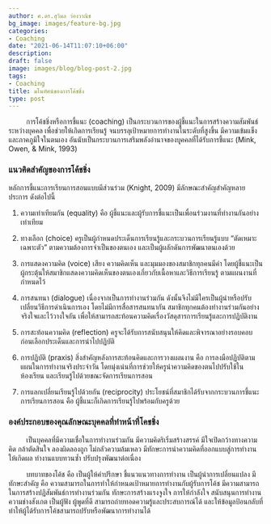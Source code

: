 ```yaml
---
author: ศ.ดร.สุวิมล ว่องวาณิช
bg_image: images/feature-bg.jpg
categories:
- Coaching
date: "2021-06-14T11:07:10+06:00"
description: 
draft: false
image: images/blog/blog-post-2.jpg
tags:
- Coaching
title: มโนทัศน์ของการโค้ชชิ่ง
type: post
---
```



<p style="text-indent:2.5em;">การโค้ชชิ่งหรือการชี้แนะ (coaching) เป็นกระบวนการของผู้ชี้แนะในการสร้างความสัมพันธ์ระหว่างบุคคล เพื่อช่วยให้เกิดการเรียนรู้ จนบรรลุเป้าหมายการทำงานในระดับที่สูงขึ้น มีความเข้มแข็ง และภาคภูมิใจในตนเอง อันนับเป็นกระบวนการเสริมพลังอำนาจของบุุคคลที่ได้รับการชี้แนะ (Mink, Owen, & Mink, 1993)</p> 

### แนวคิดสำคัญของการโค้ชชิ่ง

หลักการชี้แนะการเรียนการสอนแบบมีส่วนร่วม (Knight, 2009) มีลักษณะสำคัญสำคัญหลายประการ ดังต่อไปนี้


1. ความเท่าเทียมกัน (equality) คือ ผู้ชี้แนะและผู้รับการชี้แนะเป็นเพื่อนร่วมงานที่ทำงานกันอย่างเท่าเทียม 

2. ทางเลือก (choice) ครูเป็นผู้กำหนดประเด็นการเรียนรู้และกระบวนการเรียนรู้แบบ “ตัดเหมาะเฉพาะตัว” ตามความต้องการจำเป็นของตนเอง และเป็นผู้ผลักดันการพัฒนาตนเองด้วย

3. การแสดงความคิด (voice) เสียง ความคิดเห็น และมุมมองของสมาชิกทุกคนมีค่า โดยผู้ชี้แนะเป็นผู้กระตุ้นให้สมาชิกแสดงความคิดเห็นของตนเองเกี่ยวกับเนื้อหาและวิธีการเรียนรู้ ตามแผนงานที่กำหนดไว้ 

4. การสนทนา (dialogue) เนื่องจากเป็นการทำงานร่วมกัน ดังนั้นจึงไม่มีใครเป็นผู้นำหรือปรับเปลี่ยนวิธีการดำเนินการเอง โดยไม่มีการสื่อสารสนทนากัน สมาชิกทุกคนต้องทำงานร่วมกันอย่างจริงใจและไว้วางใจกัน เพื่อให้สามารถสะท้อนความคิดเรื่องวัสดุสารการเรียนรู้และการปฏิบัติงาน


5. การสะท้อนความคิด (reflection) ครูจะได้รับการสนับสนุนให้คิดและพิจารณาอย่างรอบคอบก่อนเลือกประเด็นและการนำไปปฏิบัติ 


6. การปฏิบัติ (praxis) สิ่งสำคัญหลังการสะท้อนคิดและการวางแผนงาน คือ การลงมือปฏิบัติตามแผนในการทำงานจริงประจำวัน โดยมุ่งเน่นที่การช่วยให้ครูนำความคิดของตนไปปรับใช้ในห้องเรียน และเรียนรู้ไปด้วยขณะจัดการเรียนการสอน

7. การแลกเปลี่ยนเรียนรู้ไปด้วยกัน (reciprocity) ประโยชน์ที่สมาชิกได้รับจากกระบวนการชี้แนะการเรียนการสอน คือ ผู้ชี้แนะก็เกิดการเรียนรู้ไปพร้อมกับครูด้วย 




### องค์ประกอบของคุณลักษณะบุคคลที่ทำหน้าที่โคชชิ่ง

<p style="text-indent:2.5em;">เป็นบุคคลที่มีความเชื่อในการทำงานร่วมกัน มีความคิดริเริ่มสร้างสรรค์ มีใจเปิดกว้างทางความคิด กล้าตัดสินใจ ลองผิดลองถูก ไม่กลัวความล้มเหลว มีทักษะการนำความคิดที่ออกแบบสู่การทำงานให้เกิดผล ทำงานแบบทวนซ้ำ ปรับปรุงพัฒนาต่อเนื่อง</p>


<p style="text-indent:2.5em;">บทบาทของโค้ช คือ เป็นผู้ให้คำปรึกษา ชี้แนวแนวทางการทำงาน เป็นผู้นำการเปลี่ยนแปลง มีทักษะสำคัญ คือ ความสามารถในการทำให้กำหนดเป้าหมายการทำงานกับผู้รับการโค้ช มีความสามารถในการสร้างปฏิสัมพันธ์การทำงานร่วมกัน ทักษะการสร้างแรงจูงใจ การให้กำลังใจ สนับสนุนการทำงาน ความช่างสังเกต เป็นผู้ฟัง ผู้พูดที่ดี สามารถถ่ายทอดความรู้และประสบการณ์ได้ และให้ข้อมูลป้อนกลับที่ทำให้ผู้ได้รับการโค้ชสามารถปรับหรือพัฒนาการทำงานได้</p>



